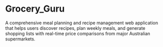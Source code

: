# Grocery_Guru
A comprehensive meal planning and recipe management web application that helps users discover recipes, plan weekly meals, and generate shopping lists with real-time price comparisons from major Australian supermarkets.
